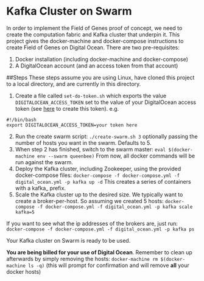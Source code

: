 
Kafka Cluster on Swarm
============

In order to implement the Field of Genes proof of concept, we need to create the computation fabric and Kafka cluster that underpin it. This project gives the docker-machine and docker-compose instructions to create Field of Genes on Digital Ocean. There are two pre-requisites:

1. Docker installation (including docker-machine and docker-compose)
2. A DigitalOcean account (and an access token from that account)

##Steps
These steps assume you are using Linux, have cloned this project to a local directory, and are currently in this directory.
1. Create a file called `set-do-token.sh` which exports the value `DIGITALOCEAN_ACCESS_TOKEN` set to the value of your DigitalOcean access token (see [here](https://www.digitalocean.com/community/tutorials/how-to-use-the-digitalocean-api-v2) to create this token).
e.g.
```
#!/bin/bash
export DIGITALOCEAN_ACCESS_TOKEN=your token here
```
2. Run the create swarm script:
`./create-swarm.sh 3`
optionally passing the number of hosts you want in the swarm. Defaults to 5.
3. When step 2 has finished, switch to the swarm master:
`eval $(docker-machine env --swarm queenbee)`
 From now, all docker commands will be run against the swarm.
4. Deploy the Kafka cluster, including Zookeeper, using the provided docker-compose files:
`docker-compose -f docker-compose.yml -f digital_ocean.yml -p kafka up -d`
This creates a series of containers with a kafka_ prefix.
5. Scale the Kafka cluster up to the desired size. We typically want to create a broker-per-host. So assuming we created 5 hosts:
`docker-compose -f docker-compose.yml -f digital_ocean.yml -p kafka scale kafka=5`

If you want to see what the ip addresses of the brokers are, just run:
`docker-compose -f docker-compose.yml -f digital_ocean.yml -p kafka ps`

Your Kafka cluster on Swarm is ready to be used.

**You are being billed for your use of Digital Ocean**. Remember to clean up afterwards by simply removing the hosts:
`docker-machine rm $(docker-machine ls -q)` (this will prompt for confirmation and will remove **all** your docker hosts)



